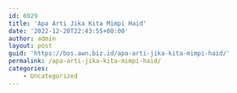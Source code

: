 ```yaml
---
id: 6029
title: 'Apa Arti Jika Kita Mimpi Haid'
date: '2022-12-20T22:43:55+00:00'
author: admin
layout: post
guid: 'https://bos.awn.biz.id/apa-arti-jika-kita-mimpi-haid/'
permalink: /apa-arti-jika-kita-mimpi-haid/
categories:
    - Uncategorized
---
```


